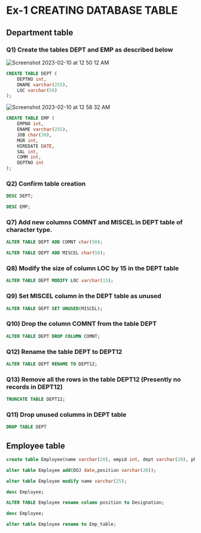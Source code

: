 # Ex-1 CREATING DATABASE TABLE

## Department table

### Q1) Create the tables DEPT and EMP as described below

![Screenshot 2023-02-10 at 12 50 12 AM](https://user-images.githubusercontent.com/69889418/217915784-ed8a8ba1-94fb-40eb-adc9-947594e4c0dc.png)

``` SQL
CREATE TABLE DEPT (
	DEPTNO int,
	DNAME varchar(255),
	LOC varchar(50)
);
```
![Screenshot 2023-02-10 at 12 58 32 AM](https://user-images.githubusercontent.com/69889418/217917495-bd764b24-f3c2-4cfa-8567-65caa3414609.png)

``` SQL
CREATE TABLE EMP (
	EMPNO int,
	ENAME varchar(255),
	JOB char(30),
	MGR int,
	HIREDATE DATE,
	SAL int,
	COMM int,
	DEPTNO int
);
```

### Q2) Confirm table creation

``` SQL
DESC DEPT;
```

``` SQL
DESC EMP;
```
### Q7) Add new columns COMNT and MISCEL in DEPT table of character type.

``` SQL
ALTER TABLE DEPT ADD COMNT char(50);

ALTER TABLE DEPT ADD MISCEL char(50);
```

### Q8) Modify the size of column LOC by 15 in the DEPT table

``` SQL
ALTER TABLE DEPT MODIFY LOC varchar(15);
```

### Q9) Set MISCEL column in the DEPT table as unused

``` SQL
ALTER TABLE DEPT SET UNUSED(MISCEL);
```

### Q10) Drop the column COMNT from the table DEPT

``` SQL
ALTER TABLE DEPT DROP COLUMN COMNT;
```

### Q12) Rename the table DEPT to DEPT12

``` sql
ALTER TABLE DEPT RENAME TO DEPT12;
```
### Q13) Remove all the rows in the table DEPT12 (Presently no records in DEPT12)

``` sql
TRUNCATE TABLE DEPT12;
```

### Q11) Drop unused columns in DEPT table

``` sql
DROP TABLE DEPT
```

## Employee table

``` sql
create table Employee(name varchar(20), empid int, dept varchar(20), phone_num int);
```

``` sql
alter table Employee add(DOJ date,position varchar(20));
```

``` sql
alter table Employee modify name varchar(25);
```

``` sql
desc Employee;
```

``` sql
ALTER TABLE Employee rename column position to Designation;
```

``` sql
desc Employee;
```

``` sql
alter table Employee rename to Emp_table;
```
